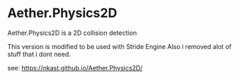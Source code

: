 # Aether.Physics2D

Aether.Physics2D is a 2D collision detection 

This version is modified to be used with Stride Engine
Also i removed alot of stuff that i dont need.

see:
https://nkast.github.io/Aether.Physics2D/

